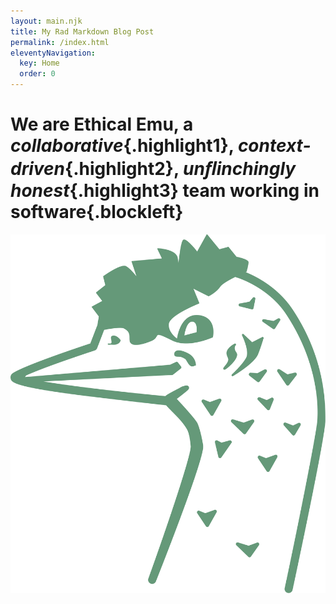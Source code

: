 ```yaml
---
layout: main.njk
title: My Rad Markdown Blog Post
permalink: /index.html
eleventyNavigation:
  key: Home
  order: 0
---
```


# We are Ethical Emu, a _collaborative_{.highlight1}, _context-driven_{.highlight2}, _unﬂinchingly honest_{.highlight3} team working in software{.blockleft}

<img class="watermark" src="/assets/images/ethical-emu-watermark.svg" />
